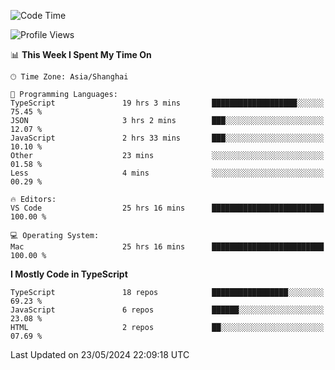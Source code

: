 <!--START_SECTION:waka-->
![Code Time](http://img.shields.io/badge/Code%20Time-6%2C104%20hrs%2022%20mins-blue)

![Profile Views](http://img.shields.io/badge/Profile%20Views-0-blue)

📊 **This Week I Spent My Time On** 

```text
🕑︎ Time Zone: Asia/Shanghai

💬 Programming Languages: 
TypeScript               19 hrs 3 mins       ███████████████████░░░░░░   75.45 % 
JSON                     3 hrs 2 mins        ███░░░░░░░░░░░░░░░░░░░░░░   12.07 % 
JavaScript               2 hrs 33 mins       ███░░░░░░░░░░░░░░░░░░░░░░   10.10 % 
Other                    23 mins             ░░░░░░░░░░░░░░░░░░░░░░░░░   01.58 % 
Less                     4 mins              ░░░░░░░░░░░░░░░░░░░░░░░░░   00.29 % 

🔥 Editors: 
VS Code                  25 hrs 16 mins      █████████████████████████   100.00 % 

💻 Operating System: 
Mac                      25 hrs 16 mins      █████████████████████████   100.00 % 
```

**I Mostly Code in TypeScript** 

```text
TypeScript               18 repos            █████████████████░░░░░░░░   69.23 % 
JavaScript               6 repos             ██████░░░░░░░░░░░░░░░░░░░   23.08 % 
HTML                     2 repos             ██░░░░░░░░░░░░░░░░░░░░░░░   07.69 % 
```




 Last Updated on 23/05/2024 22:09:18 UTC
<!--END_SECTION:waka-->
